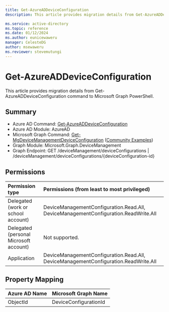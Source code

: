 ```yaml
---
title: Get-AzureADDeviceConfiguration
description: This article provides migration details from Get-AzureADDeviceConfiguration command to Microsoft Graph PowerShell.

ms.service: active-directory
ms.topic: reference
ms.date: 01/12/2024
ms.author: eunicewaweru
manager: CelesteDG
author: msewaweru
ms.reviewer: stevemutungi
---
```


# Get-AzureADDeviceConfiguration

This article provides migration details from Get-AzureADDeviceConfiguration command to Microsoft Graph PowerShell.

## Summary

+ Azure AD Command: [Get-AzureADDeviceConfiguration](/powershell/module/azuread/get-azureaddeviceconfiguration)
+ Azure AD Module: AzureAD
+ Microsoft Graph Command: [Get-MgDeviceManagementDeviceConfiguration](/powershell/module/microsoft.graph.devicemanagement/get-mgdevicemanagementdeviceconfiguration) ([Community Examples](https://github.com/orgs/msgraph/discussions?discussions_q=Get-MgDeviceManagementDeviceConfiguration))
+ Graph Module: Microsoft.Graph.DeviceManagement
+ Graph Endpoint: GET /deviceManagement/deviceConfigurations | /deviceManagement/deviceConfigurations/{deviceConfiguration-id}

## Permissions

|Permission type|Permissions (from least to most privileged)|
|:---|:---|
|Delegated (work or school account)|DeviceManagementConfiguration.Read.All, DeviceManagementConfiguration.ReadWrite.All|
|Delegated (personal Microsoft account)|Not supported.|
|Application|DeviceManagementConfiguration.Read.All, DeviceManagementConfiguration.ReadWrite.All|

## Property Mapping

|Azure AD Name|Microsoft Graph Name|
|---|---|
|ObjectId|DeviceConfigurationId|